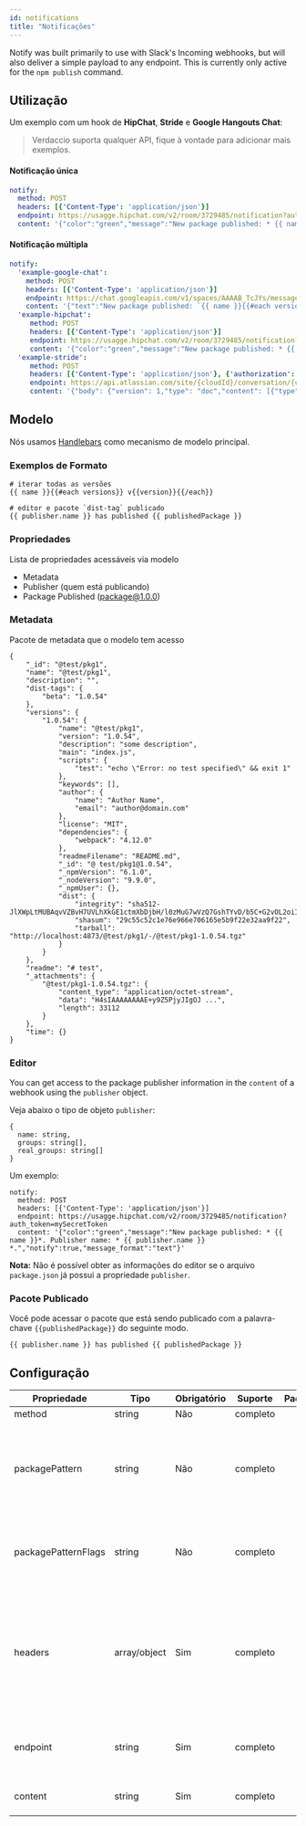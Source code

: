 ```yaml
---
id: notifications
title: "Notificações"
---
```


Notify was built primarily to use with Slack's Incoming webhooks, but will also deliver a simple payload to any endpoint. This is currently only active for the `npm publish` command.

## Utilização

Um exemplo com um hook de **HipChat**, **Stride** e **Google Hangouts Chat**:

> Verdaccio suporta qualquer API, fique à vontade para adicionar mais exemplos.

#### Notificação única

```yaml
notify:
  method: POST
  headers: [{'Content-Type': 'application/json'}]
  endpoint: https://usagge.hipchat.com/v2/room/3729485/notification?auth_token=mySecretToken
  content: '{"color":"green","message":"New package published: * {{ name }}*","notify":true,"message_format":"text"}'
```

#### Notificação múltipla

```yaml
notify:
  'example-google-chat':
    method: POST
    headers: [{'Content-Type': 'application/json'}]
    endpoint: https://chat.googleapis.com/v1/spaces/AAAAB_TcJYs/messages?key=myKey&token=myToken
    content: '{"text":"New package published: `{{ name }}{{#each versions}} v{{version}}{{/each}}`"}'
  'example-hipchat':
     method: POST
     headers: [{'Content-Type': 'application/json'}]
     endpoint: https://usagge.hipchat.com/v2/room/3729485/notification?auth_token=mySecretToken
     content: '{"color":"green","message":"New package published: * {{ name }}*","notify":true,"message_format":"text"}'
  'example-stride':
     method: POST
     headers: [{'Content-Type': 'application/json'}, {'authorization': 'Bearer secretToken'}]
     endpoint: https://api.atlassian.com/site/{cloudId}/conversation/{conversationId}/message
     content: '{"body": {"version": 1,"type": "doc","content": [{"type": "paragraph","content": [{"type": "text","text": "New package published: * {{ name }}* Publisher name: * {{ publisher.name }}"}]}]}}'
```

## Modelo

Nós usamos [Handlebars](https://handlebarsjs.com/) como mecanismo de modelo principal.

### Exemplos de Formato

    # iterar todas as versões
    {{ name }}{{#each versions}} v{{version}}{{/each}}
    
    # editor e pacote `dist-tag` publicado
    {{ publisher.name }} has published {{ publishedPackage }}
    

### Propriedades

Lista de propriedades acessáveis via modelo

* Metadata
* Publisher (quem está publicando)
* Package Published (package@1.0.0)

### Metadata

Pacote de metadata que o modelo tem acesso

    {
        "_id": "@test/pkg1",
        "name": "@test/pkg1",
        "description": "",
        "dist-tags": {
            "beta": "1.0.54"
        },
        "versions": {
            "1.0.54": {
                "name": "@test/pkg1",
                "version": "1.0.54",
                "description": "some description",
                "main": "index.js",
                "scripts": {
                    "test": "echo \"Error: no test specified\" && exit 1"
                },
                "keywords": [],
                "author": {
                    "name": "Author Name",
                    "email": "author@domain.com"
                },
                "license": "MIT",
                "dependencies": {
                    "webpack": "4.12.0"
                },
                "readmeFilename": "README.md",
                "_id": "@ test/pkg1@1.0.54",
                "_npmVersion": "6.1.0",
                "_nodeVersion": "9.9.0",
                "_npmUser": {},
                "dist": {
                    "integrity": "sha512-JlXWpLtMUBAqvVZBvH7UVLhXkGE1ctmXbDjbH/l0zMuG7wVzQ7GshTYvD/b5C+G2vOL2oiIS1RtayA/kKkTwKw==",
                    "shasum": "29c55c52c1e76e966e706165e5b9f22e32aa9f22",
                    "tarball": "http://localhost:4873/@test/pkg1/-/@test/pkg1-1.0.54.tgz"
                }
            }
        },
        "readme": "# test",
        "_attachments": {
            "@test/pkg1-1.0.54.tgz": {
                "content_type": "application/octet-stream",
                "data": "H4sIAAAAAAAAE+y9Z5PjyJIgOJ ...",
                "length": 33112
            }
        },
        "time": {}
    }
    

### Editor

You can get access to the package publisher information in the `content` of a webhook using the `publisher` object.

Veja abaixo o tipo de objeto `publisher`:

    {
      name: string,
      groups: string[],
      real_groups: string[]
    }
    

Um exemplo:

    notify:
      method: POST
      headers: [{'Content-Type': 'application/json'}]
      endpoint: https://usagge.hipchat.com/v2/room/3729485/notification?auth_token=mySecretToken
      content: '{"color":"green","message":"New package published: * {{ name }}*. Publisher name: * {{ publisher.name }} *.","notify":true,"message_format":"text"}'
    

**Nota:** Não é possível obter as informações do editor se o arquivo `package.json` já possui a propriedade `publisher`.

### Pacote Publicado

Você pode acessar o pacote que está sendo publicado com a palavra-chave `{{publishedPackage}}` do seguinte modo.

    {{ publisher.name }} has published {{ publishedPackage }}
    

## Configuração

| Propriedade         | Tipo         | Obrigatório | Suporte  | Padrão | Descrição                                                                                                        |
| ------------------- | ------------ | ----------- | -------- | ------ | ---------------------------------------------------------------------------------------------------------------- |
| method              | string       | Não         | completo |        | HTTP verb                                                                                                        |
| packagePattern      | string       | Não         | completo |        | Só execute esta notificação se o nome do pacote corresponder à expressão regular                                 |
| packagePatternFlags | string       | Não         | completo |        | Qualquer sinalizador a ser usado com a expressão regular                                                         |
| headers             | array/object | Sim         | completo |        | Se esse terminal exigir headers específicos, configure-os aqui como uma matriz de objetos da key: value objects. |
| endpoint            | string       | Sim         | completo |        | define o endpoint da URL para esta chamada                                                                       |
| content             | string       | Sim         | completo |        | qualquer expressão [Handlebar](https://handlebarsjs.com/)                                                        |